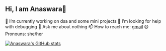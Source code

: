 ## Hi, I am Anaswara👋

🔭 I’m currently working on dsa and some mini projects
🤔 I’m looking for help with debugging
💬 Ask me about nothing
📫 How to reach me: [gmail](anaswara2130@gmail.com)
😄 Pronouns: she/her

[![Anaswara's GitHub stats](https://github-readme-stats.vercel.app/api?username=anaswara1000)](https://github.com/anaswara1000/github-readme-stats)
